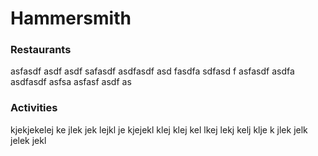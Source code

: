 # Hammersmith


### Restaurants
asfasdf asdf
asdf safasdf asdfasdf asd fasdfa sdfasd f
asfasdf asdfa asdfasdf asfsa
asfasf asdf as


### Activities
kjekjekelej ke jlek jek lejkl je kjejekl
 klej klej kel lkej lekj kelj klje
 k jlek jelk jelek jekl
